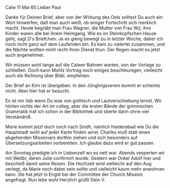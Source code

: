  Calw 11 Mai 65
Lieber Paul

Danke für Deinen Brief, aber von der Wirkung des Oels solltest Du auch ein Wort hinwerfen, daß man auch weiß, ob einiger Fortschritt sich merklich macht. Heute begräbt man Frau Wagner, die Mutter von Frau Wz; ihre Kinder waren alle bei ihrem Heimgang. Wie es im Steinkopfschen Hause geht, sagt D's Briefchen. Ja es gieng bewegt zu in letzter Woche, daher ich noch nicht ganz auf dem Laufenden bin. Es kam zu vielerlei zusammen, und die Nächte wollten nicht recht ihren Dienst thun. Der Regen macht es jetzt auch angenehmer.

Wir müssen wohl lange auf die Calwer Bahnen warten, von der Vorlage zu schließen. Doch kann Mohls Vortrag noch einiges beschleunigen, vielleicht auch die Richtung über Böbl. empfehlen.

Der Brief an Kirn ist übergeben. In den Jünglingsverein kommt er scheints nicht. Aber hier hat er besucht.

Es ist mir lieb wenn Du was von gothisch und Lautverschiebung lernst. Wir hörten nichts der Art im colleg, aber die ersten Bände der grimmschen Grammatik traf ich schon in der Bibliothek und stierte darin ohne viel Verständniß.

Marie kommt jetzt doch noch nach Sindh, nämlich Haiderabad wie Du die Hauptstadt wohl auf jeder Karte finden wirst. Charles muß statt eines abgehenden Missionars dorthin ziehen und sich besonders auf Übersetzungsarbeiten vorbereiten. Ich glaube dazu wird er gut passen.

Am Sonntag predigte ich in Liebenzell wo es nett war. Abends vesperten wir mit Weitbr, deren Julie confirmirt wurde. Gestern war Onkel Adolf hier und beschloß damit seine Reisen. Die Hochzeit wird vielleicht auf den Aug verlegt, da Marie noch dabei sein sollte und vielleicht kaum mehr anwohnen kann. Sie hat jetzt in Engld bei der Committee der Church Mission angefragt. Nun lebe wohl
 Herzlich grüßt Dein V.


